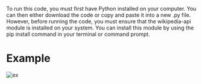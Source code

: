 To run this code, you must first have Python installed on your computer. You can then either download the code or copy and paste it into a new .py file. However, before running the code, you must ensure that the wikipedia-api module is installed on your system. You can install this module by using the pip install command in your terminal or command prompt.

# Example 

![ex](https://raw.githubusercontent.com/Spongly/wikipy/main/image/example.png)

